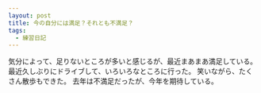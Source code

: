 ```yaml
---
layout: post
title: 今の自分には満足？それとも不満足？
tags:
  - 練習日記
---
```


気分によって、足りないところが多いと感じるが、最近まあまあ満足している。
最近久しぶりにドライブして、いろいろなところに行った。
笑いながら、たくさん散歩もできた。
去年は不満足だったが、今年を期待している。